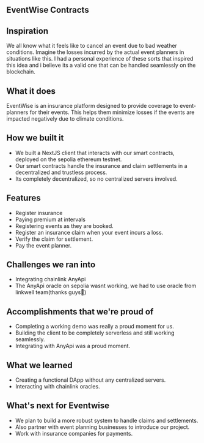 ## EventWise Contracts

## Inspiration
We all know what it feels like to cancel an event due to bad weather conditions.
Imagine the losses incurred by the actual event planners in situations like this.
I had a personal experience of these sorts that inspired this idea and i believe its a valid one that can be handled seamlessly on the blockchain.

## What it does
EventWise is an insurance platform designed to provide coverage to event-planners for their events.
This helps them minimize losses if the events are impacted negatively due to climate conditions.


## How we built it
- We built a NextJS client that interacts with our smart contracts, deployed on the sepolia ethereum testnet.
- Our smart contracts handle the insurance and claim settlements in a decentralized and trustless process.
- Its completely decentralized, so no centralized servers involved.

## Features
- Register insurance
- Paying  premium at intervals
- Registering events as they are booked.
- Register an insurance claim when your event incurs a loss.
- Verify the claim for settlement.
- Pay the event planner.

## Challenges we ran into
- Integrating chainlink AnyApi
- The AnyApi oracle on sepolia wasnt working, we had to use oracle from linkwell team(thanks guys🤍)

## Accomplishments that we're proud of
- Completing a working demo was really a proud moment for us.
- Building the client to be completely serverless and still working seamlessly.
- Integrating with AnyApi was a proud moment.

## What we learned
- Creating a functional DApp without any centralized servers.
- Interacting with chainlink oracles.


## What's next for Eventwise
- We plan to build a more robust system to handle claims and settlements.
- Also partner with event planning businesses to introduce our project.
- Work with insurance companies for payments.
